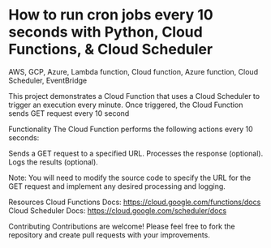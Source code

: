 # How to run cron jobs every 10 seconds with Python, Cloud Functions, & Cloud Scheduler
AWS, GCP, Azure, Lambda function, Cloud function, Azure function, Cloud Scheduler, EventBridge


This project demonstrates a Cloud Function that uses a Cloud Scheduler to trigger an execution every minute. Once triggered, the Cloud Function sends GET request every 10 second


Functionality
The Cloud Function performs the following actions every 10 seconds:

Sends a GET request to a specified URL.
Processes the response (optional).
Logs the results (optional).

Note: You will need to modify the source code to specify the URL for the GET request and implement any desired processing and logging.

Resources
Cloud Functions Docs: https://cloud.google.com/functions/docs
Cloud Scheduler Docs: https://cloud.google.com/scheduler/docs

Contributing
Contributions are welcome! Please feel free to fork the repository and create pull requests with your improvements.

